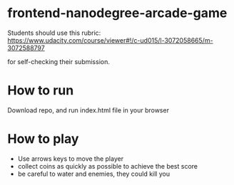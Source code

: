 frontend-nanodegree-arcade-game
===============================

Students should use this rubric: https://www.udacity.com/course/viewer#!/c-ud015/l-3072058665/m-3072588797

for self-checking their submission.

# How to run

Download repo, and run index.html file in your browser

# How to play

* Use arrows keys to move the player
* collect coins as quickly as possible to achieve the best score
* be careful to water and enemies, they could kill you